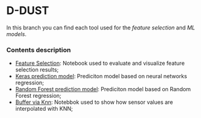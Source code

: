 # D-DUST
In this branch you can find each tool used for the *feature selection* and *ML models*. 


### Contents description

- [Feature Selection](https://github.com/opengeolab/D-DUST/blob/thesis_MB/notebooks/fs_results.ipynb): Notebook used to evaluate and visualize feature selection results;
- [Keras prediction model](https://github.com/opengeolab/D-DUST/blob/thesis_MB/notebooks/Keras_prediction_model.ipynb): Prediciton model based on neural networks regression;
- [Random Forest prediction model](https://github.com/opengeolab/D-DUST/blob/thesis_MB/notebooks/RandomForest_prediction_model.ipynb): Prediciton model based on Random Forest regression;
- [Buffer via Knn](https://github.com/opengeolab/D-DUST/blob/thesis_MB/notebooks/buffer_knn.ipynb): Notebbok used to show how sensor values are interpolated with KNN;
